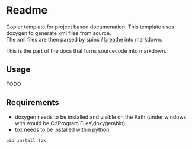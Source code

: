 # Readme

Copier template for project based documenation.
This template uses doxygen to generate xml files from source.  
The xml files are then parsed by spinx / [breathe](https://breathe.readthedocs.io/en/latest/) into markdown.  

This is the part of the docs that turns sourcecode into markdown.

## Usage

TODO

## Requirements

  * doxygen needs to be installed and visible on the Path
    (under windows with would be C:\Program Files\doxygen\bin)
  * tox needs to be installed within python

```sh
pip install tox
```
